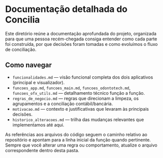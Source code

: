 # Documentação detalhada do Concilia

Este diretório reúne a documentação aprofundada do projeto, organizada para que uma pessoa recém-chegada consiga entender como cada parte foi construída, por que decisões foram tomadas e como evoluímos o fluxo de conciliação.

## Como navegar

- `funcionalidades.md` — visão funcional completa dos dois aplicativos (principal e visualizador).
- `funcoes_app.md`, `funcoes_main.md`, `funcoes_odontotech.md`, `funcoes_ofx_utils.md` — detalhamento técnico função a função.
- `regras_de_negocio.md` — regras que direcionam a limpeza, os agrupamentos e a conciliação contábil/bancária.
- `motivacao.md` — contexto e justificativas que levaram às principais decisões.
- `historico_alteracoes.md` — trilha das mudanças relevantes que implementamos até aqui.

As referências aos arquivos do código seguem o caminho relativo ao repositório e apontam para a linha inicial da função quando pertinente. Sempre que você alterar uma regra ou comportamento, atualize o arquivo correspondente dentro desta pasta.

